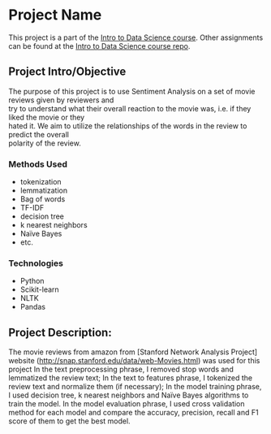# Project Name
This project is a part of the [Intro to Data Science course](https://github.com/harper-he/Python/tree/master/Intro%20to%20Data%20Science#course-information).  Other assignments can be found at the [Intro to Data Science course repo](https://github.com/harper-he/Python/tree/master/Intro%20to%20Data%20Science).

## Project Intro/Objective
The purpose of this project is to use	Sentiment	Analysis on a	set	of movie	reviews	given	by reviewers and	
try	to	understand	what	their	overall	reaction	to	the	movie was, i.e. if	they	liked	the	movie	or	they	
hated	it.	We	aim	 to	utilize	 the	relationships	of	 the	words	in	 the	 review	 to	predict	 the overall	
polarity	of	the	review.

### Methods Used
* tokenization
* lemmatization
* Bag of words
* TF-IDF
* decision tree
* k nearest neighbors 
* Naïve Bayes
* etc.

### Technologies
* Python
* Scikit-learn 
* NLTK
* Pandas

## Project Description:
The movie reviews from amazon from [Stanford Network Analysis Project] website (http://snap.stanford.edu/data/web-Movies.html) was used for this project
In the text preprocessing phrase, I removed stop words and lemmatized the review text;
In the text to features phrase, I tokenized the review text and normalize them (if necessary);
In the model training phrase, I used decision tree, k nearest neighbors and Naïve Bayes algorithms to train the model.
In the model evaluation phrase, I used cross validation method for each model and compare the accuracy, precision, recall and F1 score of them to get the best model.






